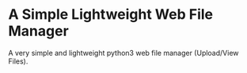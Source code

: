 # A Simple Lightweight Web File Manager
 
A very simple and lightweight python3 web file manager (Upload/View Files).